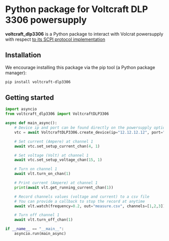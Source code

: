 # Python package for Voltcraft DLP 3306 powersupply

**voltcraft_dlp3306** is a Python package to interact with Volcrat powersupply with respect [to its SCPI protocol implementation](https://asset.conrad.com/media10/add/160267/c1/-/en/002619140ML00/mode-demploi-2619140-alimentation-de-laboratoire-reglable-voltcraft-dlp-3306-0-30-v-0-6-a-378-w-rs-232-usb-lan-fonction-esclave-nbr-d.pdf)

## Installation

We encourage installing this package via the pip tool (a Python package manager):

```bash
pip install voltcraft-dlp3306
```

## Getting started

```python
import asyncio
from voltcraft_dlp3306 import VoltcraftDLP3306

async def main_async():
    # Device ip and port can be found directly on the powersupply option
    vtc = await VoltcraftDLP3306.create_device(ip="12.12.12.12", port="1234")

    # Set current (Ampere) at channel 1
    await vtc.set_setup_current_chan(4, 1)

    # Set voltage (Volt) at channel 1
    await vtc.set_setup_voltage_chan(15, 1)

    # Turn on channel 1
    await vlt.turn_on_chan(1)

    # Print current (Ampere) at channel 1
    print(await vlt.get_running_current_chan(1))

    # Record channels values (voltage and current) to a csv file
    # You can provide a callback to stop the record at anytime
    await vlt.watch(frequency=0.2, out="measure.csv", channels=[1,2,3])

    # Turn off channel 1
    await vlt.turn_off_chan(1)

if __name__ == "__main__":
    asyncio.run(main_async)

```
